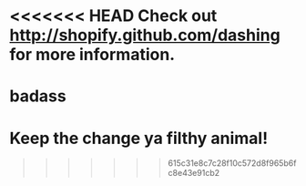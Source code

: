 <<<<<<< HEAD
Check out http://shopify.github.com/dashing for more information.
=======
# badass
# Keep the change ya filthy animal!
>>>>>>> 615c31e8c7c28f10c572d8f965b6fc8e43e91cb2
